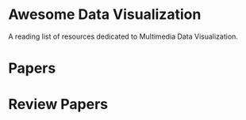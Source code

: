 # Awesome Data Visualization

A reading list of resources dedicated to Multimedia Data Visualization.



# Papers
# Review Papers
